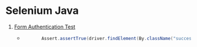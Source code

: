 # Selenium Java


1. [Form Authentication Test](src/test/java/theinternet/FormAuthenticationTest.java)
   -  ```java
             Assert.assertTrue(driver.findElement(By.className("success")).getText().contains("You logged into a secure area!"));
   ```
 
